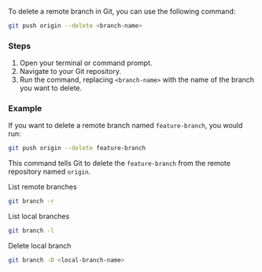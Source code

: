 To delete a remote branch in Git, you can use the following command:

```sh
git push origin --delete <branch-name>
```

### Steps
1. Open your terminal or command prompt.
2. Navigate to your Git repository.
3. Run the command, replacing `<branch-name>` with the name of the branch you want to delete.

### Example
If you want to delete a remote branch named `feature-branch`, you would run:

```sh
git push origin --delete feature-branch
```

This command tells Git to delete the `feature-branch` from the remote repository named `origin`.

List remote branches
```sh
git branch -r
```

List local branches
```sh
git branch -l
```

Delete local branch
```sh
git branch -D <local-branch-name>
```